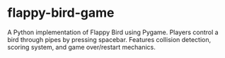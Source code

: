 # flappy-bird-game
A Python implementation of Flappy Bird using Pygame. Players control a bird through pipes by pressing spacebar. Features collision detection, scoring system, and game over/restart mechanics.
